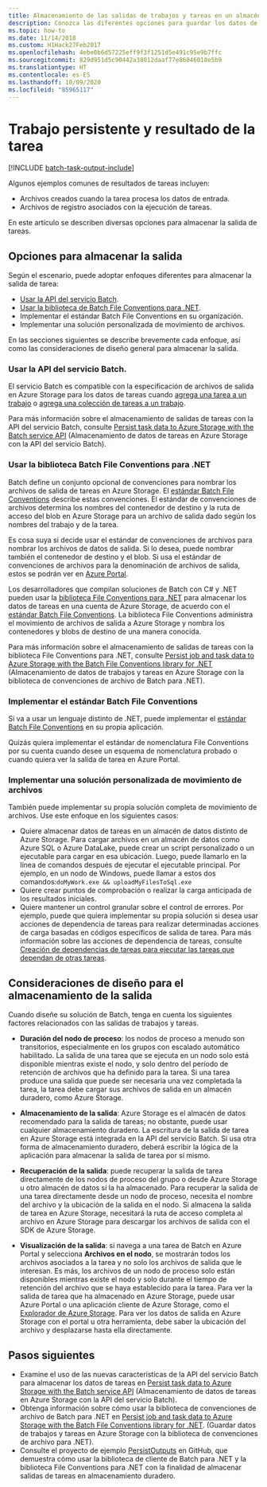 ```yaml
---
title: Almacenamiento de las salidas de trabajos y tareas en un almacén de datos
description: Conozca las diferentes opciones para guardar los datos de salida de las tareas y los trabajos del servicio Batch. Puede almacenar datos en Azure Storage o en otro almacén de datos.
ms.topic: how-to
ms.date: 11/14/2018
ms.custom: H1Hack27Feb2017
ms.openlocfilehash: 4ebe0b6d57225eff9f3f1251d5e491c95e9b7ffc
ms.sourcegitcommit: 829d951d5c90442a38012daaf77e86046018e5b9
ms.translationtype: HT
ms.contentlocale: es-ES
ms.lasthandoff: 10/09/2020
ms.locfileid: "85965117"
---
```

# <a name="persist-job-and-task-output"></a>Trabajo persistente y resultado de la tarea

[!INCLUDE [batch-task-output-include](../../includes/batch-task-output-include.md)]

Algunos ejemplos comunes de resultados de tareas incluyen:

- Archivos creados cuando la tarea procesa los datos de entrada.
- Archivos de registro asociados con la ejecución de tareas.

En este artículo se describen diversas opciones para almacenar la salida de tareas.

## <a name="options-for-persisting-output"></a>Opciones para almacenar la salida

Según el escenario, puede adoptar enfoques diferentes para almacenar la salida de tarea:

- [Usar la API del servicio Batch](batch-task-output-files.md).  
- [Usar la biblioteca de Batch File Conventions para .NET](batch-task-output-file-conventions.md).  
- Implementar el estándar Batch File Conventions en su organización.
- Implementar una solución personalizada de movimiento de archivos.

En las secciones siguientes se describe brevemente cada enfoque, así como las consideraciones de diseño general para almacenar la salida.

### <a name="use-the-batch-service-api"></a>Usar la API del servicio Batch.

El servicio Batch es compatible con la especificación de archivos de salida en Azure Storage para los datos de tareas cuando [agrega una tarea a un trabajo](/rest/api/batchservice/add-a-task-to-a-job) o [agrega una colección de tareas a un trabajo](/rest/api/batchservice/add-a-collection-of-tasks-to-a-job).

Para más información sobre el almacenamiento de salidas de tareas con la API del servicio Batch, consulte [Persist task data to Azure Storage with the Batch service API](batch-task-output-files.md) (Almacenamiento de datos de tareas en Azure Storage con la API del servicio Batch).

### <a name="use-the-batch-file-conventions-library-for-net"></a>Usar la biblioteca Batch File Conventions para .NET

Batch define un conjunto opcional de convenciones para nombrar los archivos de salida de tareas en Azure Storage. El [estándar Batch File Conventions](https://github.com/Azure/azure-sdk-for-net/tree/master/sdk/batch/Microsoft.Azure.Batch.Conventions.Files#conventions) describe estas convenciones. El estándar de convenciones de archivos determina los nombres del contenedor de destino y la ruta de acceso del blob en Azure Storage para un archivo de salida dado según los nombres del trabajo y de la tarea.

Es cosa suya si decide usar el estándar de convenciones de archivos para nombrar los archivos de datos de salida. Si lo desea, puede nombrar también el contenedor de destino y el blob. Si usa el estándar de convenciones de archivos para la denominación de archivos de salida, estos se podrán ver en [Azure Portal][portal].

Los desarrolladores que compilan soluciones de Batch con C# y .NET pueden usar la [biblioteca File Conventions para .NET][nuget_package] para almacenar los datos de tareas en una cuenta de Azure Storage, de acuerdo con el [estándar Batch File Conventions](https://github.com/Azure/azure-sdk-for-net/tree/master/sdk/batch/Microsoft.Azure.Batch.Conventions.Files#conventions). La biblioteca File Conventions administra el movimiento de archivos de salida a Azure Storage y nombra los contenedores y blobs de destino de una manera conocida.

Para más información sobre el almacenamiento de salidas de tareas con la biblioteca File Conventions para .NET, consulte [Persist job and task data to Azure Storage with the Batch File Conventions library for .NET](batch-task-output-file-conventions.md) (Almacenamiento de datos de trabajos y tareas en Azure Storage con la biblioteca de convenciones de archivo de Batch para .NET).

### <a name="implement-the-batch-file-conventions-standard"></a>Implementar el estándar Batch File Conventions

Si va a usar un lenguaje distinto de .NET, puede implementar el [estándar Batch File Conventions](https://github.com/Azure/azure-sdk-for-net/tree/master/sdk/batch/Microsoft.Azure.Batch.Conventions.Files#conventions) en su propia aplicación.

Quizás quiera implementar el estándar de nomenclatura File Conventions por su cuenta cuando desee un esquema de nomenclatura probado o cuando quiera ver la salida de tarea en Azure Portal.

### <a name="implement-a-custom-file-movement-solution"></a>Implementar una solución personalizada de movimiento de archivos

También puede implementar su propia solución completa de movimiento de archivos. Use este enfoque en los siguientes casos:

- Quiere almacenar datos de tareas en un almacén de datos distinto de Azure Storage. Para cargar archivos en un almacén de datos como Azure SQL o Azure DataLake, puede crear un script personalizado o un ejecutable para cargar en esa ubicación. Luego, puede llamarlo en la línea de comandos después de ejecutar el ejecutable principal. Por ejemplo, en un nodo de Windows, puede llamar a estos dos comandos:`doMyWork.exe && uploadMyFilesToSql.exe`
- Quiere crear puntos de comprobación o realizar la carga anticipada de los resultados iniciales.
- Quiere mantener un control granular sobre el control de errores. Por ejemplo, puede que quiera implementar su propia solución si desea usar acciones de dependencia de tareas para realizar determinadas acciones de carga basadas en códigos específicos de salida de tarea. Para más información sobre las acciones de dependencia de tareas, consulte [Creación de dependencias de tareas para ejecutar las tareas que dependan de otras tareas](batch-task-dependencies.md).

## <a name="design-considerations-for-persisting-output"></a>Consideraciones de diseño para el almacenamiento de la salida

Cuando diseñe su solución de Batch, tenga en cuenta los siguientes factores relacionados con las salidas de trabajos y tareas.

- **Duración del nodo de proceso**: los nodos de proceso a menudo son transitorios, especialmente en los grupos con escalado automático habilitado. La salida de una tarea que se ejecuta en un nodo solo está disponible mientras existe el nodo, y solo dentro del período de retención de archivos que ha definido para la tarea. Si una tarea produce una salida que puede ser necesaria una vez completada la tarea, la tarea debe cargar sus archivos de salida en un almacén duradero, como Azure Storage.

- **Almacenamiento de la salida**: Azure Storage es el almacén de datos recomendado para la salida de tareas; no obstante, puede usar cualquier almacenamiento duradero. La escritura de la salida de tarea en Azure Storage está integrada en la API del servicio Batch. Si usa otra forma de almacenamiento duradero, deberá escribir la lógica de la aplicación para almacenar la salida de tarea por sí mismo.

- **Recuperación de la salida**: puede recuperar la salida de tarea directamente de los nodos de proceso del grupo o desde Azure Storage u otro almacén de datos si la ha almacenado. Para recuperar la salida de una tarea directamente desde un nodo de proceso, necesita el nombre del archivo y la ubicación de la salida en el nodo. Si almacena la salida de tarea en Azure Storage, necesitará la ruta de acceso completa al archivo en Azure Storage para descargar los archivos de salida con el SDK de Azure Storage.

- **Visualización de la salida**: si navega a una tarea de Batch en Azure Portal y selecciona **Archivos en el nodo**, se mostrarán todos los archivos asociados a la tarea y no solo los archivos de salida que le interesan. Es más, los archivos de un nodo de proceso solo están disponibles mientras existe el nodo y solo durante el tiempo de retención del archivo que se haya establecido para la tarea. Para ver la salida de tarea que ha almacenado en Azure Storage, puede usar Azure Portal o una aplicación cliente de Azure Storage, como el [Explorador de Azure Storage][storage_explorer]. Para ver los datos de salida en Azure Storage con el portal u otra herramienta, debe saber la ubicación del archivo y desplazarse hasta ella directamente.

## <a name="next-steps"></a>Pasos siguientes

- Examine el uso de las nuevas características de la API del servicio Batch para almacenar los datos de tareas en [Persist task data to Azure Storage with the Batch service API](batch-task-output-files.md) (Almacenamiento de datos de tareas en Azure Storage con la API del servicio Batch).
- Obtenga información sobre cómo usar la biblioteca de convenciones de archivo de Batch para .NET en [Persist job and task data to Azure Storage with the Batch File Conventions library for .NET](batch-task-output-file-conventions.md). (Guardar datos de trabajos y tareas en Azure Storage con la biblioteca de convenciones de archivo para .NET).
- Consulte el proyecto de ejemplo [PersistOutputs][github_persistoutputs] en GitHub, que demuestra cómo usar la biblioteca de cliente de Batch para .NET y la biblioteca File Conventions para .NET con la finalidad de almacenar salidas de tareas en almacenamiento duradero.

[nuget_package]: https://www.nuget.org/packages/Microsoft.Azure.Batch.Conventions.Files
[portal]: https://portal.azure.com
[storage_explorer]: https://storageexplorer.com/
[github_persistoutputs]: https://github.com/Azure/azure-batch-samples/tree/master/CSharp/ArticleProjects/PersistOutputs 
